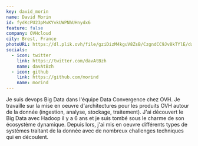 ```yaml
---
key: david_morin
name: David Morin
id: fydKcPU23pMvKYvkUWPNhUHnydx6
feature: false
company: OVHcloud
city: Brest, France
photoURL: https://dl.plik.ovh/file/gziDizM4kguV8ZsB/CzgndCC9Jv8kTYlE/david_photo.png
socials:
  - icon: twitter
    link: https://twitter.com/davAtBzh
    name: davAtBzh
  - icon: github
    link: https://github.com/morind
    name: morind
---
```

Je suis devops Big Data dans l'équipe Data Convergence chez OVH. Je travaille sur la mise en oeuvre d'architectures pour les produits OVH autour de la donnée (ingestion, analyse, stockage, traitement). J'ai découvert le Big Data avec Hadoop il y a 6 ans et je suis tombé sous le charme de son écosystème dynamique. Depuis lors, j'ai mis en oeuvre différents types de systèmes traitant de la donnée avec de nombreux challenges techniques qui en découlent.